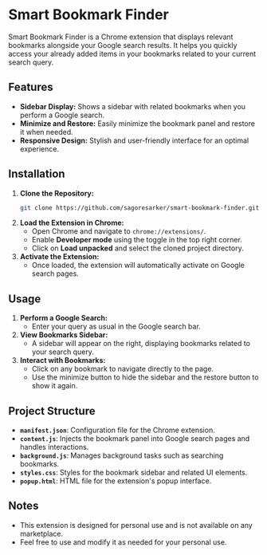 # Smart Bookmark Finder

Smart Bookmark Finder is a Chrome extension that displays relevant bookmarks alongside your Google search results. It helps you quickly access your already added items in your bookmarks related to your current search query.

## Features

- **Sidebar Display:** Shows a sidebar with related bookmarks when you perform a Google search.
- **Minimize and Restore:** Easily minimize the bookmark panel and restore it when needed.
- **Responsive Design:** Stylish and user-friendly interface for an optimal experience.

## Installation

1. **Clone the Repository:**
   ```bash
   git clone https://github.com/sagoresarker/smart-bookmark-finder.git
   ```
2. **Load the Extension in Chrome:**
   - Open Chrome and navigate to `chrome://extensions/`.
   - Enable **Developer mode** using the toggle in the top right corner.
   - Click on **Load unpacked** and select the cloned project directory.
3. **Activate the Extension:**
   - Once loaded, the extension will automatically activate on Google search pages.

## Usage

1. **Perform a Google Search:**
   - Enter your query as usual in the Google search bar.
2. **View Bookmarks Sidebar:**
   - A sidebar will appear on the right, displaying bookmarks related to your search query.
3. **Interact with Bookmarks:**
   - Click on any bookmark to navigate directly to the page.
   - Use the minimize button to hide the sidebar and the restore button to show it again.

## Project Structure

- **`manifest.json`**: Configuration file for the Chrome extension.
- **`content.js`**: Injects the bookmark panel into Google search pages and handles interactions.
- **`background.js`**: Manages background tasks such as searching bookmarks.
- **`styles.css`**: Styles for the bookmark sidebar and related UI elements.
- **`popup.html`**: HTML file for the extension's popup interface.

## Notes

- This extension is designed for personal use and is not available on any marketplace.
- Feel free to use and modify it as needed for your personal use.